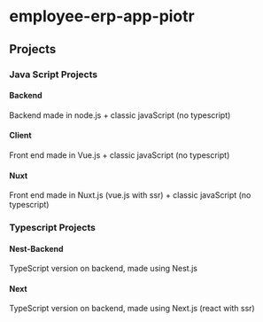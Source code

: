 # employee-erp-app-piotr

## Projects

### Java Script Projects

#### Backend
Backend made in node.js + classic javaScript (no typescript)

#### Client
Front end made in Vue.js + classic javaScript (no typescript)

#### Nuxt
Front end made in Nuxt.js (vue.js with ssr) + classic javaScript (no typescript)

### Typescript Projects

#### Nest-Backend
TypeScript version on backend, made using Nest.js

#### Next
TypeScript version on backend, made using Next.js (react with ssr)

